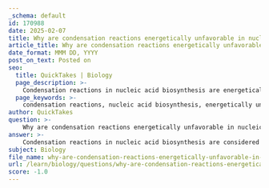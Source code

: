 ```yaml
---
_schema: default
id: 170988
date: 2025-02-07
title: Why are condensation reactions energetically unfavorable in nucleic acid biosynthesis?
article_title: Why are condensation reactions energetically unfavorable in nucleic acid biosynthesis?
date_format: MMM DD, YYYY
post_on_text: Posted on
seo:
  title: QuickTakes | Biology
  page_description: >-
    Condensation reactions in nucleic acid biosynthesis are energetically unfavorable due to positive Gibbs free energy changes and entropy decreases. Energy input from nucleoside triphosphates, like ATP, drives these reactions by coupling energy release to the condensation process.
  page_keywords: >-
    condensation reactions, nucleic acid biosynthesis, energetically unfavorable, Gibbs free energy, phosphodiester bond, energy input, nucleoside triphosphates, ATP, hydrolysis, entropy decrease, chemical bonds, macromolecules
author: QuickTakes
question: >-
    Why are condensation reactions energetically unfavorable in nucleic acid biosynthesis?
answer: >-
    Condensation reactions in nucleic acid biosynthesis are considered energetically unfavorable due to the nature of the chemical bonds being formed and the thermodynamic principles involved. Here are the key points explaining why these reactions require energy input:\n\n1. **Nature of Condensation Reactions**: In nucleic acid synthesis, nucleotides are linked together through condensation reactions, where the hydroxyl group of one nucleotide reacts with the phosphate group of another, resulting in the formation of a phosphodiester bond and the release of a water molecule. This process is similar to other condensation reactions that form macromolecules, such as proteins and polysaccharides.\n\n2. **Energetic Considerations**: Condensation reactions typically have a positive Gibbs free energy change ($\Delta G > 0$), indicating that they are not spontaneous under standard conditions. The Gibbs free energy equation, $\Delta G = \Delta H - T\Delta S$, suggests that for a reaction to proceed spontaneously, the change in enthalpy ($\Delta H$) must be negative or the change in entropy ($\Delta S$) must be sufficiently positive to offset a positive $\Delta H$. In the case of condensation reactions, the formation of a larger, more ordered molecule (like a nucleic acid) often results in a decrease in entropy, making the reaction less favorable.\n\n3. **Energy Input Requirement**: To drive these energetically unfavorable condensation reactions forward, energy input is necessary. This energy is typically provided by the hydrolysis of nucleoside triphosphates (NTPs), such as ATP. During nucleic acid synthesis, the addition of a nucleotide to a growing chain releases two phosphates (from the NTP), which provides the necessary energy to overcome the unfavorable nature of the condensation reaction.\n\n4. **Role of Activated Energy Carriers**: Activated energy carriers, such as ATP, play a crucial role in coupling the energy-releasing hydrolysis of high-energy phosphate bonds to the energy-requiring condensation reactions. This coupling allows the overall process of nucleic acid synthesis to proceed despite the individual condensation reactions being energetically unfavorable.\n\nIn summary, condensation reactions in nucleic acid biosynthesis are energetically unfavorable due to their positive Gibbs free energy change and the decrease in entropy associated with forming larger molecules. The energy required to drive these reactions is supplied by the hydrolysis of nucleoside triphosphates, which couples the energy release to the condensation process, making nucleic acid synthesis feasible.
subject: Biology
file_name: why-are-condensation-reactions-energetically-unfavorable-in-nucleic-acid-biosynthesis.md
url: /learn/biology/questions/why-are-condensation-reactions-energetically-unfavorable-in-nucleic-acid-biosynthesis
score: -1.0
---
```


&nbsp;